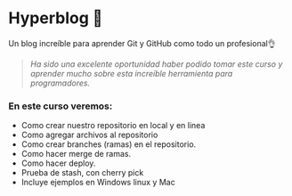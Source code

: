 # Hyperblog 🖤
Un blog increíble para aprender Git y GitHub como todo un profesional👌

> *Ha sido una excelente oportunidad haber podido tomar este curso y aprender mucho sobre esta increíble herramienta para programadores.*

### En este curso veremos:
- Como  crear nuestro repositorio en local y en linea
- Como agregar archivos al repositorio
- Como crear branches (ramas) en el repositorio.
- Como hacer merge de ramas.
- Como hacer deploy.
- Prueba de stash, con cherry pick
- Incluye ejemplos en Windows linux y Mac
